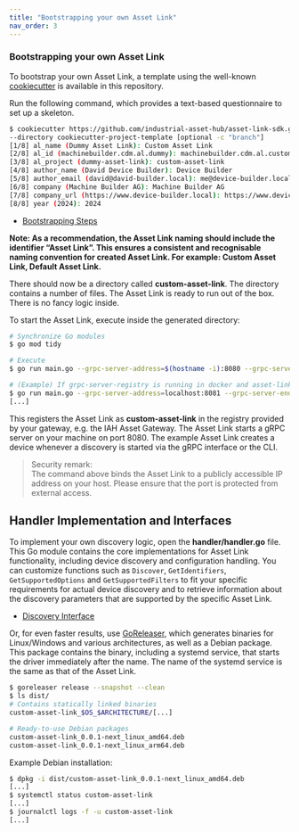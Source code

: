 ```yaml
---
title: "Bootstrapping your own Asset Link"
nav_order: 3
---
```


### Bootstrapping your own Asset Link

To bootstrap your own Asset Link, a template using the well-known
[cookiecutter](https://github.com/cookiecutter/cookiecutter/) is available in this repository.

Run the following command, which provides a text-based questionnaire to set up a skeleton.

```bash
$ cookiecutter https://github.com/industrial-asset-hub/asset-link-sdk.git
--directory cookiecutter-project-template [optional -c "branch"]
[1/8] al_name (Dummy Asset Link): Custom Asset Link
[2/8] al_id (machinebuilder.cdm.al.dummy): machinebuilder.cdm.al.custom
[3/8] al_project (dummy-asset-link): custom-asset-link
[4/8] author_name (David Device Builder): Device Builder
[5/8] author_email (david@david-builder.local): me@device-builder.local
[6/8] company (Machine Builder AG): Machine Builder AG
[7/8] company_url (https://www.device-builder.local): https://www.device-builder.local
[8/8] year (2024): 2024
```
- [Bootstrapping Steps](https://github.com/industrial-asset-hub/asset-link-sdk/tree/main/docs/images/bootstrap-steps.gif)

**Note: As a recommendation, the Asset Link naming should include the identifier “Asset Link”. This ensures a consistent and recognisable naming convention for created Asset Link. For example: Custom Asset Link, Default Asset Link.**

There should now be a directory called **custom-asset-link**.
The directory contains a number of files. The Asset Link is ready to run out of the box.
There is no fancy logic inside.

To start the Asset Link, execute inside the generated directory:

```bash
# Synchronize Go modules
$ go mod tidy

# Execute
$ go run main.go --grpc-server-address=$(hostname -i):8080 --grpc-server-endpoint-address=$(hostname) --grpc-registry-address=localhost:50051

# (Example) If grpc-server-registry is running in docker and asset-link in localhost
$ go run main.go --grpc-server-address=localhost:8081 --grpc-server-endpoint-address=host.docker.internal --grpc-registry-address=localhost:50051
[...]
```

This registers the Asset Link as **custom-asset-link** in the registry provided by your gateway, e.g. the IAH Asset Gateway.
The Asset Link starts a gRPC server on your machine on port 8080. The example Asset Link creates a device whenever a
discovery is started via the gRPC interface or the CLI.

> Security remark:\
> The command above binds the Asset Link to a publicly accessible IP address on your host.
> Please ensure that the port is protected from external access.

## Handler Implementation and Interfaces
To implement your own discovery logic, open the **handler/handler.go** file. This Go module contains the core implementations for Asset Link functionality, including device discovery and configuration handling. You can customize functions such as `Discover`, `GetIdentifiers`, `GetSupportedOptions` and `GetSupportedFilters` to fit your specific requirements for actual device discovery and to retrieve information about the discovery parameters that are supported by the specific Asset Link.
- [Discovery Interface](https://github.com/industrial-asset-hub/asset-link-sdk/tree/main/docs/overview.md)

Or, for even faster results, use [GoReleaser](https://goreleaser.com/), which generates binaries for Linux/Windows and
various architectures, as well as a Debian package.
This package contains the binary, including a systemd service, that starts the driver immediately after the name.
The name of the systemd service is the same as that of the Asset Link.

```bash
$ goreleaser release --snapshot --clean
$ ls dist/
# Contains statically linked binaries
custom-asset-link_$OS_$ARCHITECTURE/[...]

# Ready-to-use Debian packages
custom-asset-link_0.0.1-next_linux_amd64.deb
custom-asset-link_0.0.1-next_linux_arm64.deb
```

Example Debian installation:

```bash
$ dpkg -i dist/custom-asset-link_0.0.1-next_linux_amd64.deb
[...]
$ systemctl status custom-asset-link
[...]
$ journalctl logs -f -u custom-asset-link
[...]
```
